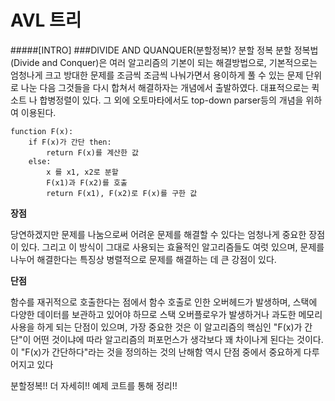 AVL 트리 
 =====
 #####[INTRO]
 ###DIVIDE AND QUANQUER(분할정복)?
  분할 정복
 분할 정복법(Divide and Conquer)은 여러 알고리즘의 기본이 되는 해결방법으로,
기본적으로는 엄청나게 크고 방대한 문제를 조금씩 조금씩 나눠가면서 용이하게 풀 수 있는 문제 단위로
나눈 다음 그것들을 다시 합쳐서 해결하자는 개념에서 출발하였다. 대표적으로는 퀵소트 나 합병정렬이 있다.
그 외에 오토마타에서도 top-down parser등의 개념을 위하여 이용된다. 

    function F(x):
        if F(x)가 간단 then:
            return F(x)를 계산한 값
        else:
            x 를 x1, x2로 분할
            F(x1)과 F(x2)를 호출
            return F(x1), F(x2)로 F(x)를 구한 값
            
            
**장점**

당연하겠지만 문제를 나눔으로써 어려운 문제를 해결할 수 있다는 엄청나게 중요한 장점이 있다.
그리고 이 방식이 그대로 사용되는 효율적인 알고리즘들도 여럿 있으며, 문제를 나누어 해결한다는
특징상 병렬적으로 문제를 해결하는 데 큰 강점이 있다. 

**단점**

함수를 재귀적으로 호출한다는 점에서 함수 호출로 인한 오버헤드가 발생하며, 스택에 다양한 데이터를 보관하고 있어야 하므로
스택 오버플로우가 발생하거나 과도한 메모리 사용을 하게 되는 단점이 있으며, 가장 중요한 것은 이 알고리즘의 핵심인 "F(x)가
간단"이 어떤 것이냐에 따라 알고리즘의 퍼포먼스가 생각보다 꽤 차이나게 된다는 것이다. 이 "F(x)가 간단하다"라는 것을
정의하는 것의 난해함 역시 단점 중에서 중요하게 다루어지고 있다


분할정복!! 더 자세히!! 예제 코트를 통해 정리!!